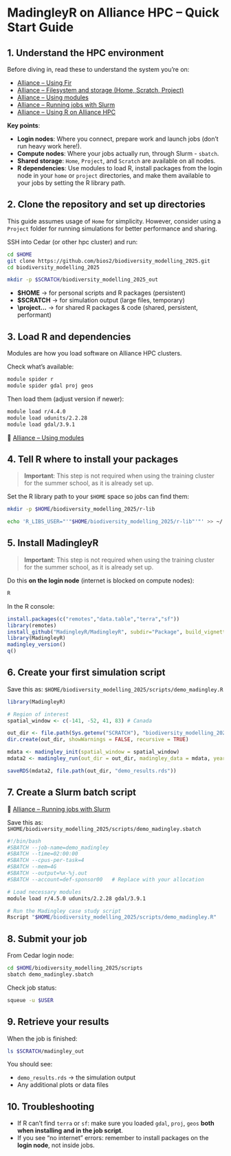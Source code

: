 # MadingleyR on Alliance HPC – Quick Start Guide

## 1. Understand the HPC environment

Before diving in, read these to understand the system you’re on:

* [Alliance – Using Fir](https://docs.alliancecan.ca/wiki/Fir)
* [Alliance – Filesystem and storage (Home, Scratch, Project)](https://docs.alliancecan.ca/wiki/Storage_and_file_management)
* [Alliance – Using modules](https://docs.alliancecan.ca/wiki/Using_modules)
* [Alliance – Running jobs with Slurm](https://docs.alliancecan.ca/wiki/Running_jobs)
* [Alliance – Using R on Alliance HPC](https://docs.alliancecan.ca/wiki/R)

**Key points**:

* **Login nodes**: Where you connect, prepare work and launch jobs (don’t run heavy work here!).
* **Compute nodes**: Where your jobs actually run, through Slurm - `sbatch`.
* **Shared storage**: `Home`, `Project`, and `Scratch` are available on all nodes.
* **R dependencies**: Use modules to load R, install packages from the login node in your `home` or `project` directories, and make them available to your jobs by setting the R library path.


## 2. Clone the repository and set up directories

This guide assumes usage of `Home` for simplicity. However, consider using a `Project` folder for running simulations for better performance and sharing.

SSH into Cedar (or other hpc cluster) and run:

```bash
cd $HOME
git clone https://github.com/bios2/biodiversity_modelling_2025.git
cd biodiversity_modelling_2025

mkdir -p $SCRATCH/biodiversity_modelling_2025_out
```

* **\$HOME** → for personal scripts and R packages (persistent)
* **\$SCRATCH** → for simulation output (large files, temporary)
* **\project\...** → for shared R packages & code (shared, persistent, performant)


## 3. Load R and dependencies

Modules are how you load software on Alliance HPC clusters.

Check what’s available:

```bash
module spider r
module spider gdal proj geos
```

Then load them (adjust version if newer):

```bash
module load r/4.4.0
module load udunits/2.2.28
module load gdal/3.9.1
```

📖 [Alliance – Using modules](https://docs.alliancecan.ca/wiki/Using_modules)


## 4. Tell R where to install your packages

> **Important**: This step is not required when using the training cluster for the summer school, as it is already set up.

Set the R library path to your `$HOME` space so jobs can find them:

```bash
mkdir -p $HOME/biodiversity_modelling_2025/r-lib

echo 'R_LIBS_USER="'"$HOME/biodiversity_modelling_2025/r-lib"'"' >> ~/.Renviron
```


## 5. Install MadingleyR

> **Important**: This step is not required when using the training cluster for the summer school, as it is already set up.

Do this **on the login node** (internet is blocked on compute nodes):

```bash
R
```

In the R console:

```r
install.packages(c("remotes","data.table","terra","sf"))
library(remotes)
install_github("MadingleyR/MadingleyR", subdir="Package", build_vignettes=FALSE)
library(MadingleyR)
madingley_version()
q()
```


## 6. Create your first simulation script

Save this as:
`$HOME/biodiversity_modelling_2025/scripts/demo_madingley.R`

```r
library(MadingleyR)

# Region of interest
spatial_window <- c(-141, -52, 41, 83) # Canada

out_dir <- file.path(Sys.getenv("SCRATCH"), "biodiversity_modelling_2025_out")
dir.create(out_dir, showWarnings = FALSE, recursive = TRUE)

mdata <- madingley_init(spatial_window = spatial_window)
mdata2 <- madingley_run(out_dir = out_dir, madingley_data = mdata, years = 10)

saveRDS(mdata2, file.path(out_dir, "demo_results.rds"))
```


## 7. Create a Slurm batch script

📖 [Alliance – Running jobs with Slurm](https://docs.alliancecan.ca/wiki/Running_jobs)

Save this as:
`$HOME/biodiversity_modelling_2025/scripts/demo_madingley.sbatch`

```bash
#!/bin/bash
#SBATCH --job-name=demo_madingley
#SBATCH --time=02:00:00
#SBATCH --cpus-per-task=4
#SBATCH --mem=4G
#SBATCH --output=%x-%j.out
#SBATCH --account=def-sponsor00   # Replace with your allocation

# Load necessary modules
module load r/4.5.0 udunits/2.2.28 gdal/3.9.1

# Run the Madingley case study script
Rscript "$HOME/biodiversity_modelling_2025/scripts/demo_madingley.R"
```


## 8. Submit your job

From Cedar login node:

```bash
cd $HOME/biodiversity_modelling_2025/scripts
sbatch demo_madingley.sbatch
```

Check job status:

```bash
squeue -u $USER
```


## 9. Retrieve your results

When the job is finished:

```bash
ls $SCRATCH/madingley_out
```

You should see:

* `demo_results.rds` → the simulation output
* Any additional plots or data files


## 10. Troubleshooting

* If R can’t find `terra` or `sf`: make sure you loaded `gdal`, `proj`, `geos` **both when installing and in the job script**.
* If you see “no internet” errors: remember to install packages on the **login node**, not inside jobs.
